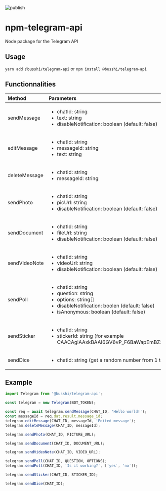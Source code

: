 ![publish](https://github.com/busshi/npm-telegram-api/actions/workflows/publish.yml/badge.svg)

# npm-telegram-api

Node package for the Telegram API

## Usage

`yarn add @busshi/telegram-api`
or 
`npm install @busshi/telegram-api`

## Functionnalities

| Method | Parameters |
| :-- | :-- |
| sendMessage | <ul><li>chatId: string</li><li>text: string</li><li>disableNotification: boolean (default: false)</li></ul> |
| editMessage | <ul><li>chatId: string</li><li>messageId: string</li><li>text: string</li></ul> |
| deleteMessage | <ul><li>chatId: string</li><li>messageId: string</li></ul> |
| sendPhoto | <ul><li>chatId: string</li><li>picUrl: string</li><li>disableNotification: boolean (default: false)</li></ul> |
| sendDocument | <ul><li>chatId: string</li><li>fileUrl: string</li><li>disableNotification: boolean (default: false)</li></ul> |
| sendVideoNote | <ul><li>chatId: string</li><li>videoUrl: string</li><li>disableNotification: boolean (default: false)</li></ul> |
| sendPoll | <ul><li>chatId: string</li><li>question: string</li><li>options: string[]</li><li>disableNotification: boolen (default: false)</li><li>isAnonymous: boolean (default: false)</li></ul> |
| sendSticker | <ul><li>chatId: string</li><li>stickerId: string (for example CAACAgIAAxkBAAI6GV6vP_F6BaWapEmBZ2k8e8yBi2xMAAICAwACusCVBTRFBuRNlNodGQQ)</li></ul> |
| sendDice | <ul><li>chatId: string (get a random number from 1 to 6)</li></ul> |

## Example

```js
import Telegram from '@busshi/telegram-api';

const telegram = new Telegram(BOT_TOKEN);

const req = await telegram.sendMessage(CHAT_ID, 'Hello world!');
const messageId = req.dat.result.message_id;
telegram.editMessage(CHAT_ID, messageId, 'Edited message');
telegram.deleteMessage(CHAT_ID, messageId);

telegram.sendPhoto(CHAT_ID, PICTURE_URL);

telegram.sendDocument(CHAT_ID, DOCUMENT_URL);

telegram.sendVideoNote(CHAT_ID, VIDEO_URL);

telegram.sendPoll(CHAT_ID, QUESTION, OPTIONS);
telegram.sendPoll(CHAT_ID, 'Is it working?', ['yes', 'no']);

telegram.sendSticker(CHAT_ID, STICKER_ID);

telegram.sendDice(CHAT_ID);
```

